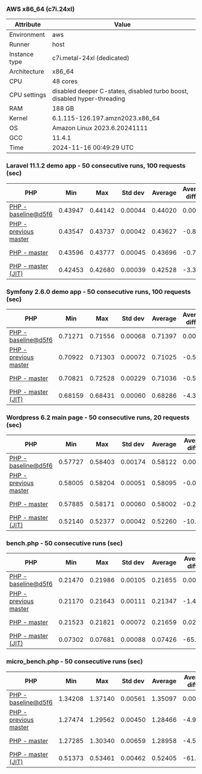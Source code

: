 ### AWS x86_64 (c7i.24xl)

|  Attribute    |     Value      |
|---------------|----------------|
| Environment   |aws|
| Runner        |host|
| Instance type |c7i.metal-24xl (dedicated)|
| Architecture  |x86_64
| CPU           |48 cores|
| CPU settings  |disabled deeper C-states, disabled turbo boost, disabled hyper-threading|
| RAM           |188 GB|
| Kernel        |6.1.115-126.197.amzn2023.x86_64|
| OS            |Amazon Linux 2023.6.20241111|
| GCC           |11.4.1|
| Time          |2024-11-16 00:49:29 UTC|

### Laravel 11.1.2 demo app - 50 consecutive runs, 100 requests (sec)

|     PHP     |     Min     |     Max     |    Std dev   |   Average  |  Average diff % |   Median   | Median diff % |     Memory    |
|-------------|-------------|-------------|--------------|------------|-----------------|------------|---------------|---------------|
|[PHP - baseline@d5f6](https://github.com/php/php-src/commit/d5f6e56610)|0.43947|0.44142|0.00044|0.44020|0.00%|0.44015|0.00%|41.82 MB|
|[PHP - previous master](https://github.com/php/php-src/commit/3f4bcd8cba)|0.43547|0.43737|0.00042|0.43627|-0.89%|0.43622|-0.89%|41.75 MB|
|[PHP - master](https://github.com/php/php-src/commit/0de8e401db)|0.43596|0.43777|0.00045|0.43696|-0.74%|0.43700|-0.72%|41.69 MB|
|[PHP - master (JIT)](https://github.com/php/php-src/commit/0de8e401db)|0.42453|0.42680|0.00039|0.42528|-3.39%|0.42521|-3.40%|50.75 MB|

### Symfony 2.6.0 demo app - 50 consecutive runs, 100 requests (sec)

|     PHP     |     Min     |     Max     |    Std dev   |   Average  |  Average diff % |   Median   | Median diff % |     Memory    |
|-------------|-------------|-------------|--------------|------------|-----------------|------------|---------------|---------------|
|[PHP - baseline@d5f6](https://github.com/php/php-src/commit/d5f6e56610)|0.71271|0.71556|0.00068|0.71397|0.00%|0.71386|0.00%|37.33 MB|
|[PHP - previous master](https://github.com/php/php-src/commit/3f4bcd8cba)|0.70922|0.71303|0.00072|0.71025|-0.52%|0.71014|-0.52%|37.45 MB|
|[PHP - master](https://github.com/php/php-src/commit/0de8e401db)|0.70821|0.72528|0.00229|0.71036|-0.51%|0.70995|-0.55%|37.39 MB|
|[PHP - master (JIT)](https://github.com/php/php-src/commit/0de8e401db)|0.68159|0.68431|0.00060|0.68286|-4.36%|0.68295|-4.33%|44.45 MB|

### Wordpress 6.2 main page - 50 consecutive runs, 20 requests (sec)

|     PHP     |     Min     |     Max     |    Std dev   |   Average  |  Average diff % |   Median   | Median diff % |     Memory    |
|-------------|-------------|-------------|--------------|------------|-----------------|------------|---------------|---------------|
|[PHP - baseline@d5f6](https://github.com/php/php-src/commit/d5f6e56610)|0.57727|0.58403|0.00174|0.58122|0.00%|0.58178|0.00%|42.95 MB|
|[PHP - previous master](https://github.com/php/php-src/commit/3f4bcd8cba)|0.58005|0.58204|0.00051|0.58095|-0.05%|0.58091|-0.15%|43.07 MB|
|[PHP - master](https://github.com/php/php-src/commit/0de8e401db)|0.57885|0.58171|0.00060|0.58002|-0.21%|0.58006|-0.30%|43.01 MB|
|[PHP - master (JIT)](https://github.com/php/php-src/commit/0de8e401db)|0.52140|0.52377|0.00042|0.52260|-10.09%|0.52258|-10.17%|61.89 MB|

### bench.php - 50 consecutive runs (sec)

|     PHP     |     Min     |     Max     |    Std dev   |   Average  |  Average diff % |   Median   | Median diff % |     Memory    |
|-------------|-------------|-------------|--------------|------------|-----------------|------------|---------------|---------------|
|[PHP - baseline@d5f6](https://github.com/php/php-src/commit/d5f6e56610)|0.21470|0.21986|0.00105|0.21655|0.00%|0.21632|0.00%|26.12 MB|
|[PHP - previous master](https://github.com/php/php-src/commit/3f4bcd8cba)|0.21170|0.21643|0.00111|0.21347|-1.42%|0.21320|-1.45%|26.18 MB|
|[PHP - master](https://github.com/php/php-src/commit/0de8e401db)|0.21523|0.21821|0.00072|0.21659|0.02%|0.21646|0.06%|26.12 MB|
|[PHP - master (JIT)](https://github.com/php/php-src/commit/0de8e401db)|0.07302|0.07681|0.00088|0.07426|-65.71%|0.07401|-65.79%|27.28 MB|

### micro_bench.php - 50 consecutive runs (sec)

|     PHP     |     Min     |     Max     |    Std dev   |   Average  |  Average diff % |   Median   | Median diff % |     Memory    |
|-------------|-------------|-------------|--------------|------------|-----------------|------------|---------------|---------------|
|[PHP - baseline@d5f6](https://github.com/php/php-src/commit/d5f6e56610)|1.34208|1.37140|0.00561|1.35097|0.00%|1.35046|0.00%|20.38 MB|
|[PHP - previous master](https://github.com/php/php-src/commit/3f4bcd8cba)|1.27474|1.29562|0.00450|1.28466|-4.91%|1.28458|-4.88%|20.44 MB|
|[PHP - master](https://github.com/php/php-src/commit/0de8e401db)|1.27285|1.30340|0.00659|1.28958|-4.54%|1.28935|-4.52%|20.38 MB|
|[PHP - master (JIT)](https://github.com/php/php-src/commit/0de8e401db)|0.51373|0.53461|0.00462|0.52405|-61.21%|0.52364|-61.23%|21.69 MB|

